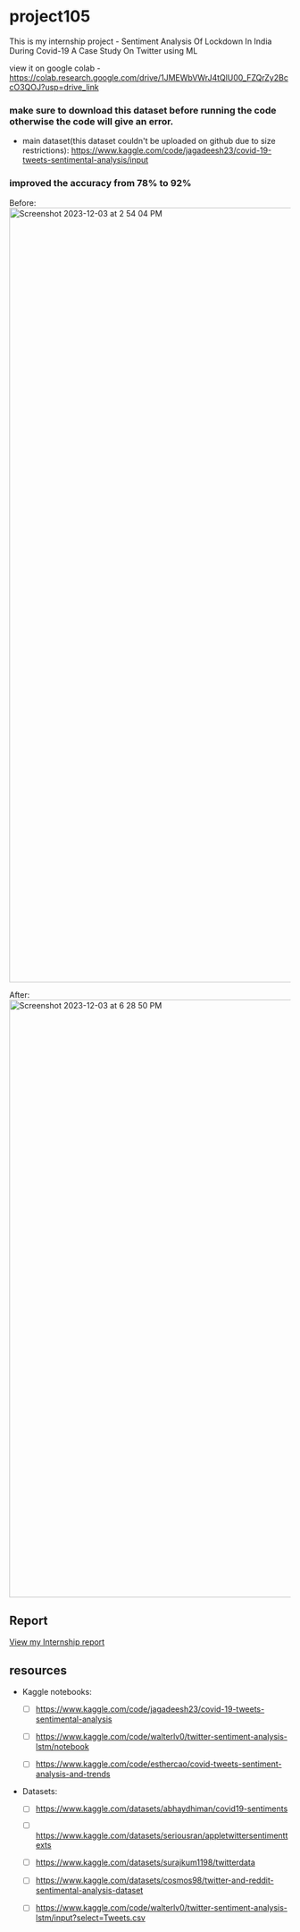 
# project105

This is my internship project - Sentiment Analysis Of Lockdown In India During Covid-19 A Case Study On Twitter using ML

view it on google colab - https://colab.research.google.com/drive/1JMEWbVWrJ4tQlU00_FZQrZy2BccO3QOJ?usp=drive_link

### make sure to download this dataset before running the code otherwise the code will give an error.

- main dataset(this dataset couldn't be uploaded on github due to size restrictions): https://www.kaggle.com/code/jagadeesh23/covid-19-tweets-sentimental-analysis/input
### improved the accuracy from 78% to 92%
Before:
<img width="1385" alt="Screenshot 2023-12-03 at 2 54 04 PM" src="https://github.com/shresthacodes/project105/assets/138806766/0636847c-43b9-4355-a591-318b5d59162d">

After:
<img width="1069" alt="Screenshot 2023-12-03 at 6 28 50 PM" src="https://github.com/shresthacodes/project105/assets/138806766/a57abb01-4f74-44fa-a967-99efeb89c892">
## Report
[View my Internship report](https://github.com/shresthacodes/project105/files/13557166/report_1CR21CS171_compressed.pdf)

## resources

- Kaggle notebooks:

  - [ ]  https://www.kaggle.com/code/jagadeesh23/covid-19-tweets-sentimental-analysis


  - [ ] https://www.kaggle.com/code/walterlv0/twitter-sentiment-analysis-lstm/notebook


  - [ ] https://www.kaggle.com/code/esthercao/covid-tweets-sentiment-analysis-and-trends



- Datasets: 

  - [ ] https://www.kaggle.com/datasets/abhaydhiman/covid19-sentiments


  - [ ] https://www.kaggle.com/datasets/seriousran/appletwittersentimenttexts


  - [ ] https://www.kaggle.com/datasets/surajkum1198/twitterdata


  - [ ] https://www.kaggle.com/datasets/cosmos98/twitter-and-reddit-sentimental-analysis-dataset


  - [ ] https://www.kaggle.com/code/walterlv0/twitter-sentiment-analysis-lstm/input?select=Tweets.csv


